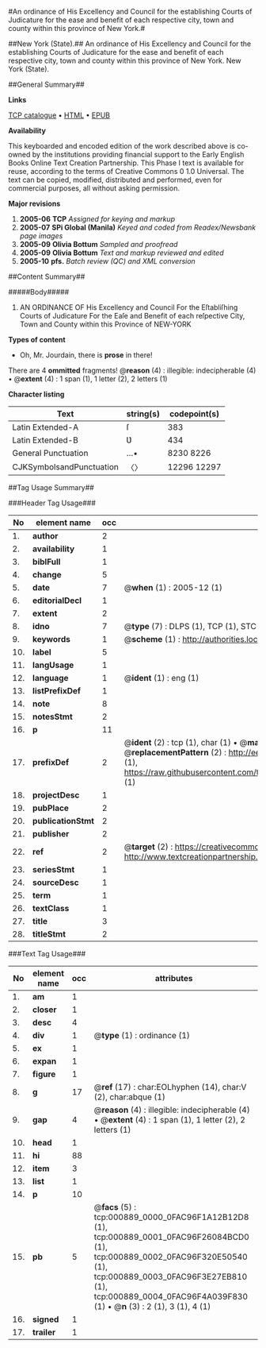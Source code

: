 #An ordinance of His Excellency and Council for the establishing Courts of Judicature for the ease and benefit of each respective city, town and county within this province of New York.#

##New York (State).##
An ordinance of His Excellency and Council for the establishing Courts of Judicature for the ease and benefit of each respective city, town and county within this province of New York.
New York (State).

##General Summary##

**Links**

[TCP catalogue](http://www.ota.ox.ac.uk/tcp/)  • 
[HTML](http://tei.it.ox.ac.uk/tcp/Texts-HTML/free/N00/N00740.html)  • 
[EPUB](http://tei.it.ox.ac.uk/tcp/Texts-EPUB/free/N00/N00740.epub)

**Availability**

This keyboarded and encoded edition of the
	       work described above is co-owned by the institutions
	       providing financial support to the Early English Books
	       Online Text Creation Partnership. This Phase I text is
	       available for reuse, according to the terms of Creative
	       Commons 0 1.0 Universal. The text can be copied,
	       modified, distributed and performed, even for
	       commercial purposes, all without asking permission.

**Major revisions**

1. __2005-06__ __TCP__ *Assigned for keying and markup*
1. __2005-07__ __SPi Global (Manila)__ *Keyed and coded from Readex/Newsbank page images*
1. __2005-09__ __Olivia Bottum__ *Sampled and proofread*
1. __2005-09__ __Olivia Bottum__ *Text and markup reviewed and edited*
1. __2005-10__ __pfs.__ *Batch review (QC) and XML conversion*

##Content Summary##

#####Body#####

1.  AN ORDINANCE OF His Excellency and Council For the Eſtabliſhing Courts of Judicature For the Eaſe and Benefit of each reſpective City, Town and County within this Province of NEW-YORK

**Types of content**

  * Oh, Mr. Jourdain, there is **prose** in there!

There are 4 **ommitted** fragments! 
 @__reason__ (4) : illegible: indecipherable (4)  •  @__extent__ (4) : 1 span (1), 1 letter (2), 2 letters (1)

**Character listing**


|Text|string(s)|codepoint(s)|
|---|---|---|
|Latin Extended-A|ſ|383|
|Latin Extended-B|Ʋ|434|
|General Punctuation|…•|8230 8226|
|CJKSymbolsandPunctuation|〈〉|12296 12297|

##Tag Usage Summary##

###Header Tag Usage###

|No|element name|occ|attributes|
|---|---|---|---|
|1.|__author__|2||
|2.|__availability__|1||
|3.|__biblFull__|1||
|4.|__change__|5||
|5.|__date__|7| @__when__ (1) : 2005-12 (1)|
|6.|__editorialDecl__|1||
|7.|__extent__|2||
|8.|__idno__|7| @__type__ (7) : DLPS (1), TCP (1), STC (2), NOTIS (1), IMAGE-SET (1), EVANS-CITATION (1)|
|9.|__keywords__|1| @__scheme__ (1) : http://authorities.loc.gov/ (1)|
|10.|__label__|5||
|11.|__langUsage__|1||
|12.|__language__|1| @__ident__ (1) : eng (1)|
|13.|__listPrefixDef__|1||
|14.|__note__|8||
|15.|__notesStmt__|2||
|16.|__p__|11||
|17.|__prefixDef__|2| @__ident__ (2) : tcp (1), char (1)  •  @__matchPattern__ (2) : ([0-9\-]+):([0-9IVX]+) (1), (.+) (1)  •  @__replacementPattern__ (2) : http://eebo.chadwyck.com/downloadtiff?vid=$1&page=$2 (1), https://raw.githubusercontent.com/textcreationpartnership/Texts/master/tcpchars.xml#$1 (1)|
|18.|__projectDesc__|1||
|19.|__pubPlace__|2||
|20.|__publicationStmt__|2||
|21.|__publisher__|2||
|22.|__ref__|2| @__target__ (2) : https://creativecommons.org/publicdomain/zero/1.0/ (1), http://www.textcreationpartnership.org/docs/. (1)|
|23.|__seriesStmt__|1||
|24.|__sourceDesc__|1||
|25.|__term__|1||
|26.|__textClass__|1||
|27.|__title__|3||
|28.|__titleStmt__|2||


###Text Tag Usage###

|No|element name|occ|attributes|
|---|---|---|---|
|1.|__am__|1||
|2.|__closer__|1||
|3.|__desc__|4||
|4.|__div__|1| @__type__ (1) : ordinance (1)|
|5.|__ex__|1||
|6.|__expan__|1||
|7.|__figure__|1||
|8.|__g__|17| @__ref__ (17) : char:EOLhyphen (14), char:V (2), char:abque (1)|
|9.|__gap__|4| @__reason__ (4) : illegible: indecipherable (4)  •  @__extent__ (4) : 1 span (1), 1 letter (2), 2 letters (1)|
|10.|__head__|1||
|11.|__hi__|88||
|12.|__item__|3||
|13.|__list__|1||
|14.|__p__|10||
|15.|__pb__|5| @__facs__ (5) : tcp:000889_0000_0FAC96F1A12B12D8 (1), tcp:000889_0001_0FAC96F26084BCD0 (1), tcp:000889_0002_0FAC96F320E50540 (1), tcp:000889_0003_0FAC96F3E27EB810 (1), tcp:000889_0004_0FAC96F4A039F830 (1)  •  @__n__ (3) : 2 (1), 3 (1), 4 (1)|
|16.|__signed__|1||
|17.|__trailer__|1||
